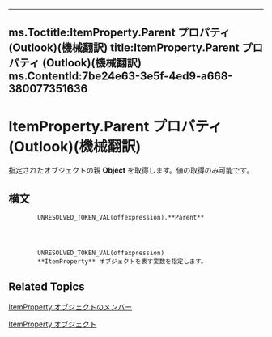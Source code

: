 

---
ms.Toctitle:ItemProperty.Parent プロパティ (Outlook)(機械翻訳)
title:ItemProperty.Parent プロパティ (Outlook)(機械翻訳)
ms.ContentId:7be24e63-3e5f-4ed9-a668-380077351636
---
# ItemProperty.Parent プロパティ (Outlook)(機械翻訳)




指定されたオブジェクトの親 **Object** を取得します。値の取得のみ可能です。

## 構文

            UNRESOLVED_TOKEN_VAL(offexpression).**Parent**




            UNRESOLVED_TOKEN_VAL(offexpression)
            **ItemProperty** オブジェクトを表す変数を指定します。



## Related Topics

[ItemProperty オブジェクトのメンバー](0de85516-c8e3-b985-0b7f-3098a0da7f2c.md)

[ItemProperty オブジェクト](3570d1f9-40ed-0a99-f63c-141134418c3b.md)




